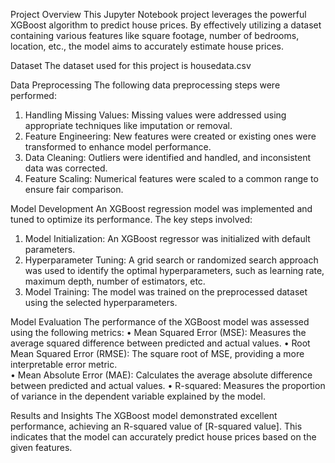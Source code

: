 Project Overview
This Jupyter Notebook project leverages the powerful XGBoost algorithm to predict house prices. By effectively utilizing a dataset containing various features like square footage, number of bedrooms, location, etc., the model aims to accurately estimate house prices.

Dataset
The dataset used for this project is housedata.csv

Data Preprocessing
The following data preprocessing steps were performed:
1.	Handling Missing Values: Missing values were addressed using appropriate techniques like imputation or removal.
2.	Feature Engineering: New features were created or existing ones were transformed to enhance model performance.
3.	Data Cleaning: Outliers were identified and handled, and inconsistent data was corrected.
4.	Feature Scaling: Numerical features were scaled to a common range to ensure fair comparison.

Model Development
An XGBoost regression model was implemented and tuned to optimize its performance. The key steps involved:
1.	Model Initialization: An XGBoost regressor was initialized with default parameters.
2.	Hyperparameter Tuning: A grid search or randomized search approach was used to identify the optimal hyperparameters, such as learning rate, maximum depth, number of estimators, etc.
3.	Model Training: The model was trained on the preprocessed dataset using the selected hyperparameters.

Model Evaluation
The performance of the XGBoost model was assessed using the following metrics:
•	Mean Squared Error (MSE): Measures the average squared difference between predicted and actual values.
•	Root Mean Squared Error (RMSE): The square root of MSE, providing a more interpretable error metric.   
•	Mean Absolute Error (MAE): Calculates the average absolute difference between predicted and actual values.
•	R-squared: Measures the proportion of variance in the dependent variable explained by the model.

Results and Insights
The XGBoost model demonstrated excellent performance, achieving an R-squared value of [R-squared value]. This indicates that the model can accurately predict house prices based on the given features.

